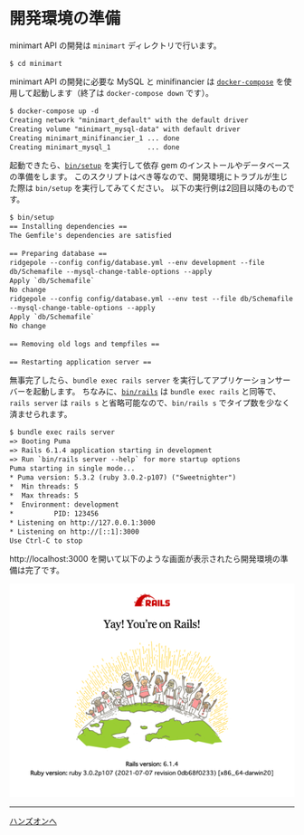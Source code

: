 # 開発環境の準備

minimart API の開発は `minimart` ディレクトリで行います。

```console
$ cd minimart
```

minimart API の開発に必要な MySQL と minifinancier は [`docker-compose`](https://docs.docker.com/compose/) を使用して起動します（終了は `docker-compose down` です）。

```console
$ docker-compose up -d
Creating network "minimart_default" with the default driver
Creating volume "minimart_mysql-data" with default driver
Creating minimart_minifinancier_1 ... done
Creating minimart_mysql_1         ... done
```

起動できたら、[`bin/setup`](../minimart/bin/setup) を実行して依存 gem のインストールやデータベースの準備をします。
このスクリプトはべき等なので、開発環境にトラブルが生じた際は `bin/setup` を実行してみてください。
以下の実行例は2回目以降のものです。

```console
$ bin/setup
== Installing dependencies ==
The Gemfile's dependencies are satisfied

== Preparing database ==
ridgepole --config config/database.yml --env development --file db/Schemafile --mysql-change-table-options --apply
Apply `db/Schemafile`
No change
ridgepole --config config/database.yml --env test --file db/Schemafile --mysql-change-table-options --apply
Apply `db/Schemafile`
No change

== Removing old logs and tempfiles ==

== Restarting application server ==
```

無事完了したら、`bundle exec rails server` を実行してアプリケーションサーバーを起動します。
ちなみに、[`bin/rails`](../minimart/bin/rails) は `bundle exec rails` と同等で、`rails server` は `rails s` と省略可能なので、`bin/rails s` でタイプ数を少なく済ませられます。

```console
$ bundle exec rails server
=> Booting Puma
=> Rails 6.1.4 application starting in development 
=> Run `bin/rails server --help` for more startup options
Puma starting in single mode...
* Puma version: 5.3.2 (ruby 3.0.2-p107) ("Sweetnighter")
*  Min threads: 5
*  Max threads: 5
*  Environment: development
*          PID: 123456
* Listening on http://127.0.0.1:3000
* Listening on http://[::1]:3000
Use Ctrl-C to stop
```

http://localhost:3000 を開いて以下のような画面が表示されたら開発環境の準備は完了です。

![screenshot](images/rails-server.png)

---

[ハンズオンへ](02-hands-on.md)
